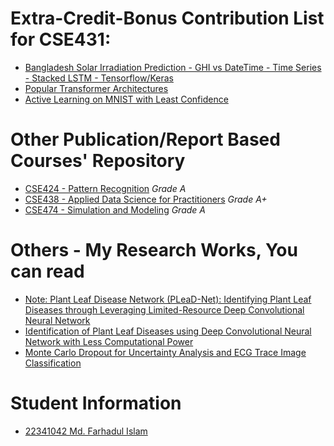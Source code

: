 # Extra-Credit-Bonus Contribution List for CSE431:
- [Bangladesh Solar Irradiation Prediction - GHI vs DateTime - Time Series - Stacked LSTM - Tensorflow/Keras](https://github.com/farhad324/BD-Solar-Irradiation-Prediction-Stacked-LSTM)
- [Popular Transformer Architectures](https://github.com/farhad324/Popular-Transformer-Architectures)
- [Active Learning on MNIST with Least Confidence](https://github.com/farhad324/Active-Learning-on-MNIST-with-Least-Confidence)

# Other Publication/Report Based Courses' Repository
- [CSE424 - Pattern Recognition](https://github.com/farhad324/CSE424) *Grade A*
- [CSE438 - Applied Data Science for Practitioners](https://github.com/farhad324/CSE438) *Grade A+*
- [CSE474 - Simulation and Modeling](https://github.com/farhad324/Monte-Carlo-Dropout-Project-BRACU-CSE474) *Grade A*

# Others - My Research Works, You can read
- [Note: Plant Leaf Disease Network (PLeaD-Net): Identifying Plant Leaf Diseases through Leveraging Limited-Resource Deep Convolutional Neural Network](https://www.researchgate.net/publication/361561141_Note_Plant_Leaf_Disease_Network_PLeaD-Net_Identifying_Plant_Leaf_Diseases_through_Leveraging_Limited-Resource_Deep_Convolutional_Neural_Network)
- [Identification of Plant Leaf Diseases using Deep Convolutional Neural Network with Less Computational Power](https://www.researchgate.net/publication/356811443_Identification_of_Plant_Leaf_Diseases_using_Deep_Convolutional_Neural_Network_with_Less_Computational_Power)
- [Monte Carlo Dropout for Uncertainty Analysis and ECG Trace Image Classification](https://view.officeapps.live.com/op/view.aspx?src=https%3A%2F%2Fsspr2022.encs.concordia.ca%2Fslides%2F2%2520-%25204102_slides.pptx&wdOrigin=BROWSELINK)
# Student Information
- [22341042 Md. Farhadul Islam](https://github.com/farhad324) 

